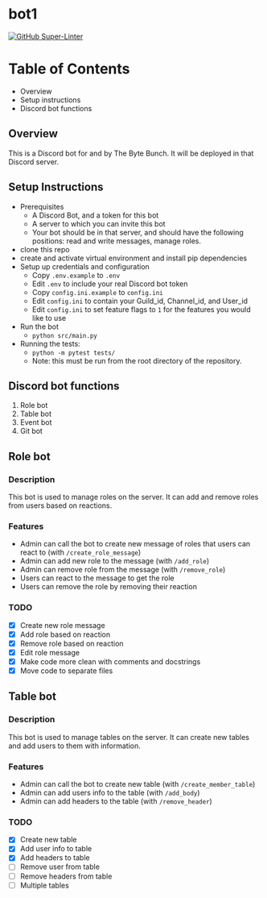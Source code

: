 # bot1
[![GitHub Super-Linter](https://github.com/Al1babax/bot1/actions/workflows/linter.yml/badge.svg)](https://github.com/marketplace/actions/super-linter)

# Table of Contents

- Overview
- Setup instructions
- Discord bot functions

## Overview

This is a Discord bot for and by The Byte Bunch. It will be deployed in that Discord server.

## Setup Instructions

- Prerequisites
    - A Discord Bot, and a token for this bot
    - A server to which you can invite this bot
    - Your bot should be in that server, and should have the following positions: read and write messages, manage roles.
- clone this repo
- create and activate virtual environment and install pip dependencies
- Setup up credentials and configuration
    - Copy `.env.example` to `.env`
    - Edit `.env` to include your real Discord bot token
    - Copy `config.ini.example` to `config.ini`
    - Edit `config.ini` to contain your Guild_id, Channel_id, and User_id
    - Edit `config.ini` to set feature flags to `1` for the features you would like to use
- Run the bot
    - `python src/main.py`
- Running the tests:
    - `python -m pytest tests/`
    - Note: this must be run from the root directory of the repository.

## Discord bot functions

1. Role bot
2. Table bot
3. Event bot
4. Git bot

## Role bot

### Description

This bot is used to manage roles on the server. It can add and remove roles from users based on reactions.

### Features

- Admin can call the bot to create new message of roles that users can react to (with `/create_role_message`)
- Admin can add new role to the message (with `/add_role`)
- Admin can remove role from the message (with `/remove_role`)
- Users can react to the message to get the role
- Users can remove the role by removing their reaction

### TODO

- [x] Create new role message
- [x] Add role based on reaction
- [x] Remove role based on reaction
- [x] Edit role message
- [x] Make code more clean with comments and docstrings
- [x] Move code to separate files

## Table bot

### Description

This bot is used to manage tables on the server. It can create new tables and add users to them with information.

### Features

- Admin can call the bot to create new table (with `/create_member_table`)
- Admin can add users info to the table (with `/add_body`)
- Admin can add headers to the table (with `/remove_header`)

### TODO

- [x] Create new table
- [x] Add user info to table
- [x] Add headers to table
- [ ] Remove user from table
- [ ] Remove headers from table
- [ ] Multiple tables
